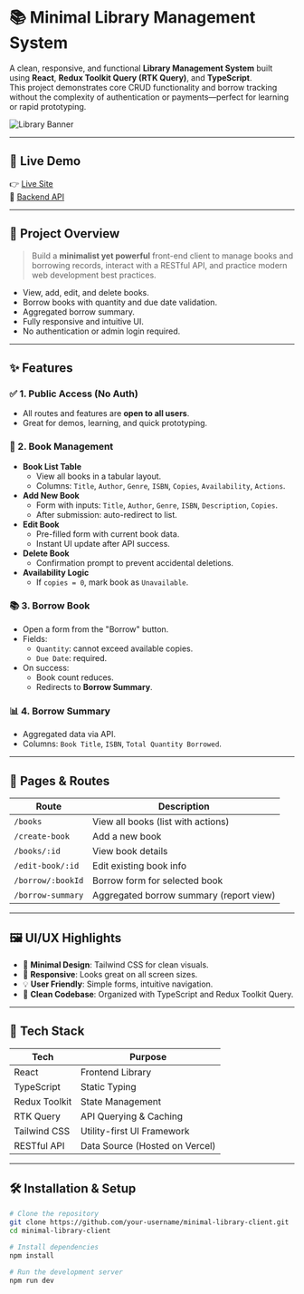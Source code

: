 # 📚 Minimal Library Management System

A clean, responsive, and functional **Library Management System** built using **React**, **Redux Toolkit Query (RTK Query)**, and **TypeScript**.  
This project demonstrates core CRUD functionality and borrow tracking without the complexity of authentication or payments—perfect for learning or rapid prototyping.

![Library Banner](https://ibb.co/hQxBxjD) <!-- Replace with your own banner if needed -->

---

## 🚀 Live Demo

👉 [Live Site](https://library-management-client-theta.vercel.app/)  
🔗 [Backend API](https://library-management-api-pearl.vercel.app/)

---

## 🧠 Project Overview

> Build a **minimalist yet powerful** front-end client to manage books and borrowing records, interact with a RESTful API, and practice modern web development best practices.

- View, add, edit, and delete books.
- Borrow books with quantity and due date validation.
- Aggregated borrow summary.
- Fully responsive and intuitive UI.
- No authentication or admin login required.

---

## ✨ Features

### ✅ 1. Public Access (No Auth)
- All routes and features are **open to all users**.
- Great for demos, learning, and quick prototyping.

### 📖 2. Book Management
- **Book List Table**
  - View all books in a tabular layout.
  - Columns: `Title`, `Author`, `Genre`, `ISBN`, `Copies`, `Availability`, `Actions`.
- **Add New Book**
  - Form with inputs: `Title`, `Author`, `Genre`, `ISBN`, `Description`, `Copies`.
  - After submission: auto-redirect to list.
- **Edit Book**
  - Pre-filled form with current book data.
  - Instant UI update after API success.
- **Delete Book**
  - Confirmation prompt to prevent accidental deletions.
- **Availability Logic**
  - If `copies = 0`, mark book as `Unavailable`.

### 📚 3. Borrow Book
- Open a form from the "Borrow" button.
- Fields:
  - `Quantity`: cannot exceed available copies.
  - `Due Date`: required.
- On success:
  - Book count reduces.
  - Redirects to **Borrow Summary**.

### 📊 4. Borrow Summary
- Aggregated data via API.
- Columns: `Book Title`, `ISBN`, `Total Quantity Borrowed`.

---

## 🧩 Pages & Routes

| Route              | Description                                      |
|-------------------|--------------------------------------------------|
| `/books`          | View all books (list with actions)               |
| `/create-book`    | Add a new book                                   |
| `/books/:id`      | View book details                                |
| `/edit-book/:id`  | Edit existing book info                          |
| `/borrow/:bookId` | Borrow form for selected book                    |
| `/borrow-summary` | Aggregated borrow summary (report view)          |

---

## 🖼️ UI/UX Highlights

- 🎯 **Minimal Design**: Tailwind CSS for clean visuals.
- 📱 **Responsive**: Looks great on all screen sizes.
- 💡 **User Friendly**: Simple forms, intuitive navigation.
- 🧼 **Clean Codebase**: Organized with TypeScript and Redux Toolkit Query.

---

## 🔧 Tech Stack

| Tech             | Purpose                      |
|------------------|------------------------------|
| React            | Frontend Library             |
| TypeScript       | Static Typing                |
| Redux Toolkit    | State Management             |
| RTK Query        | API Querying & Caching       |
| Tailwind CSS     | Utility-first UI Framework   |
| RESTful API      | Data Source (Hosted on Vercel)|

---

## 🛠️ Installation & Setup

```bash
# Clone the repository
git clone https://github.com/your-username/minimal-library-client.git
cd minimal-library-client

# Install dependencies
npm install

# Run the development server
npm run dev
